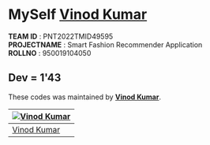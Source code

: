 # MySelf [Vinod Kumar](https://github.com/iamnormi)

<b>TEAM ID</b> : PNT2022TMID49595<br>
<b>PROJECTNAME</b>    : Smart Fashion Recommender Application <br>
<b>ROLLNO</b>         : 950019104050


## Dev = 1'43
These codes was maintained by [**Vinod Kumar**](https://github.com/iamnormi).

[![Vinod Kumar](https://github.com/iamnormi.png?size=100)](https://github.com/iamnormi) |
--- |
[Vinod Kumar](https://github.com/iamnormi) |
